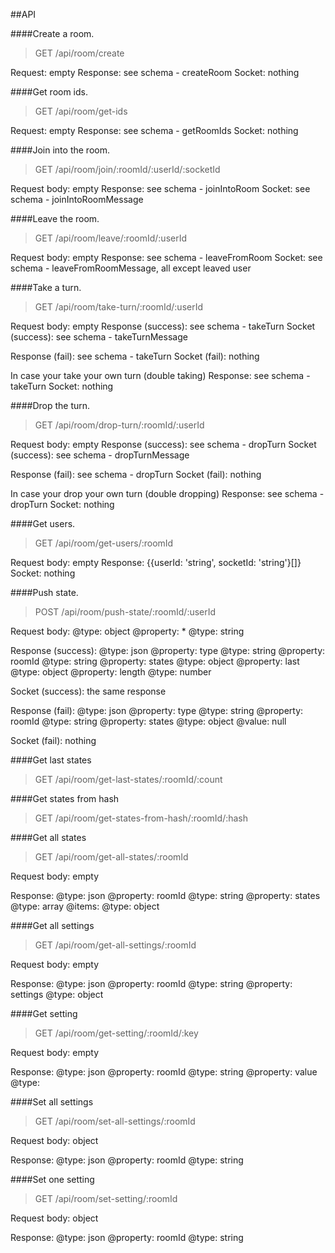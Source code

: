 ##API


####Create a room.
> GET /api/room/create

Request: empty
Response: see schema - createRoom
Socket: nothing


####Get room ids.
> GET /api/room/get-ids

Request: empty
Response: see schema - getRoomIds
Socket: nothing


####Join into the room.
> GET /api/room/join/:roomId/:userId/:socketId

Request body: empty
Response: see schema - joinIntoRoom
Socket: see schema - joinIntoRoomMessage


####Leave the room.
> GET /api/room/leave/:roomId/:userId

Request body: empty
Response: see schema - leaveFromRoom
Socket: see schema - leaveFromRoomMessage, all except leaved user


####Take a turn.
> GET /api/room/take-turn/:roomId/:userId

Request body: empty
Response (success): see schema - takeTurn
Socket (success): see schema - takeTurnMessage

Response (fail): see schema - takeTurn
Socket (fail): nothing

In case your take your own turn (double taking)
Response: see schema - takeTurn
Socket: nothing


####Drop the turn.
> GET /api/room/drop-turn/:roomId/:userId

Request body: empty
Response (success): see schema - dropTurn
Socket (success): see schema - dropTurnMessage

Response (fail): see schema - dropTurn
Socket (fail): nothing

In case your drop your own turn (double dropping)
Response: see schema - dropTurn
Socket: nothing


####Get users.
> GET /api/room/get-users/:roomId

Request body: empty
Response: {{userId: 'string', socketId: 'string'}[]}
Socket: nothing














####Push state.
> POST /api/room/push-state/:roomId/:userId

Request body:
@type: object
    @property: *
        @type: string

Response (success): 
@type: json
    @property: type
        @type: string
    @property: roomId
        @type: string
    @property: states
        @type: object
            @property: last
                @type: object<your pushed state>
            @property: length
                @type: number

Socket (success): the same response

Response (fail): 
@type: json
    @property: type
        @type: string
    @property: roomId
        @type: string
    @property: states
        @type: object
        @value: null

Socket (fail): nothing


####Get last states
> GET /api/room/get-last-states/:roomId/:count

####Get states from hash
> GET /api/room/get-states-from-hash/:roomId/:hash

####Get all states
> GET /api/room/get-all-states/:roomId

Request body: empty

Response: 
@type: json
    @property: roomId
        @type: string
    @property: states
        @type: array
            @items:
                @type: object<pushed states>


####Get all settings
> GET /api/room/get-all-settings/:roomId

Request body: empty

Response: 
@type: json
    @property: roomId
        @type: string
    @property: settings
        @type: object<your settings>


####Get setting
> GET /api/room/get-setting/:roomId/:key

Request body: empty

Response: 
@type: json
    @property: roomId
        @type: string
    @property: value
        @type: <value of setting>


####Set all settings
> GET /api/room/set-all-settings/:roomId

Request body: object<your settings>

Response: 
@type: json
    @property: roomId
        @type: string


####Set one setting
> GET /api/room/set-setting/:roomId

Request body: object<your setting>

Response: 
@type: json
    @property: roomId
        @type: string
